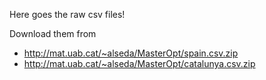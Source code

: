 Here goes the raw csv files!

Download them from 
- http://mat.uab.cat/~alseda/MasterOpt/spain.csv.zip
- http://mat.uab.cat/~alseda/MasterOpt/catalunya.csv.zip